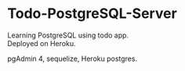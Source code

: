 # Todo-PostgreSQL-Server
Learning PostgreSQL using todo app.  
Deployed on Heroku.  

pgAdmin 4, sequelize, Heroku postgres.  
